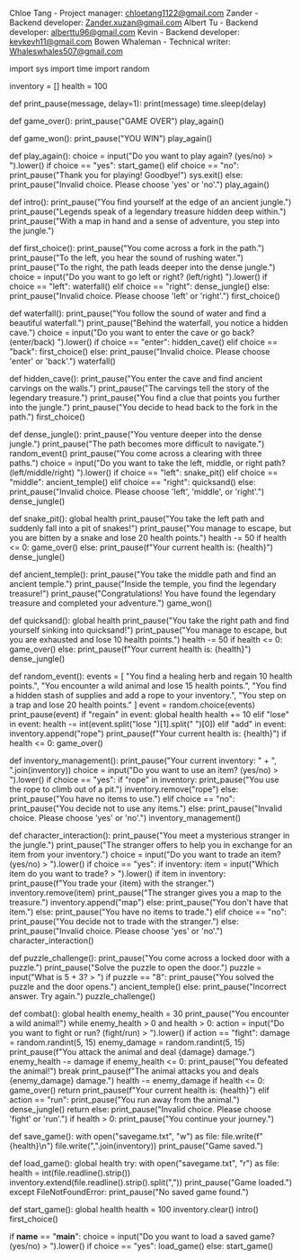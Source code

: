 Chloe Tang - Project manager: chloetang1122@gmail.com
Zander - Backend developer: Zander.xuzan@gmail.com
Albert Tu - Backend developer: alberttu96@gmail.com
Kevin - Backend developer: kevkevh11@gmail.com
Bowen Whaleman - Technical writer: Whaleswhales507@gmail.com

import sys
import time
import random

inventory = []
health = 100

def print_pause(message, delay=1):
    print(message)
    time.sleep(delay)

def game_over():
    print_pause("GAME OVER")
    play_again()

def game_won():
    print_pause("YOU WIN")
    play_again()

def play_again():
    choice = input("Do you want to play again? (yes/no) > ").lower()
    if choice == "yes":
        start_game()
    elif choice == "no":
        print_pause("Thank you for playing! Goodbye!")
        sys.exit()
    else:
        print_pause("Invalid choice. Please choose 'yes' or 'no'.")
        play_again()

def intro():
    print_pause("You find yourself at the edge of an ancient jungle.")
    print_pause("Legends speak of a legendary treasure hidden deep within.")
    print_pause("With a map in hand and a sense of adventure, you step into the jungle.")

def first_choice():
    print_pause("You come across a fork in the path.")
    print_pause("To the left, you hear the sound of rushing water.")
    print_pause("To the right, the path leads deeper into the dense jungle.")
    choice = input("Do you want to go left or right? (left/right) ").lower()
    if choice == "left":
        waterfall()
    elif choice == "right":
        dense_jungle()
    else:
        print_pause("Invalid choice. Please choose 'left' or 'right'.")
        first_choice()

def waterfall():
    print_pause("You follow the sound of water and find a beautiful waterfall.")
    print_pause("Behind the waterfall, you notice a hidden cave.")
    choice = input("Do you want to enter the cave or go back? (enter/back) ").lower()
    if choice == "enter":
        hidden_cave()
    elif choice == "back":
        first_choice()
    else:
        print_pause("Invalid choice. Please choose 'enter' or 'back'.")
        waterfall()

def hidden_cave():
    print_pause("You enter the cave and find ancient carvings on the walls.")
    print_pause("The carvings tell the story of the legendary treasure.")
    print_pause("You find a clue that points you further into the jungle.")
    print_pause("You decide to head back to the fork in the path.")
    first_choice()

def dense_jungle():
    print_pause("You venture deeper into the dense jungle.")
    print_pause("The path becomes more difficult to navigate.")
    random_event()
    print_pause("You come across a clearing with three paths.")
    choice = input("Do you want to take the left, middle, or right path? (left/middle/right) ").lower()
    if choice == "left":
        snake_pit()
    elif choice == "middle":
        ancient_temple()
    elif choice == "right":
        quicksand()
    else:
        print_pause("Invalid choice. Please choose 'left', 'middle', or 'right'.")
        dense_jungle()

def snake_pit():
    global health
    print_pause("You take the left path and suddenly fall into a pit of snakes!")
    print_pause("You manage to escape, but you are bitten by a snake and lose 20 health points.")
    health -= 50
    if health <= 0:
        game_over()
    else:
        print_pause(f"Your current health is: {health}")
        dense_jungle()

def ancient_temple():
    print_pause("You take the middle path and find an ancient temple.")
    print_pause("Inside the temple, you find the legendary treasure!")
    print_pause("Congratulations! You have found the legendary treasure and completed your adventure.")
    game_won()

def quicksand():
    global health
    print_pause("You take the right path and find yourself sinking into quicksand!")
    print_pause("You manage to escape, but you are exhausted and lose 10 health points.")
    health -= 50
    if health <= 0:
        game_over()
    else:
        print_pause(f"Your current health is: {health}")
        dense_jungle()

def random_event():
    events = [
        "You find a healing herb and regain 10 health points.",
        "You encounter a wild animal and lose 15 health points.",
        "You find a hidden stash of supplies and add a rope to your inventory.",
        "You step on a trap and lose 20 health points."
    ]
    event = random.choice(events)
    print_pause(event)
    if "regain" in event:
        global health
        health += 10
    elif "lose" in event:
        health -= int(event.split("lose ")[1].split(" ")[0])
    elif "add" in event:
        inventory.append("rope")
    print_pause(f"Your current health is: {health}")
    if health <= 0:
        game_over()

def inventory_management():
    print_pause("Your current inventory: " + ", ".join(inventory))
    choice = input("Do you want to use an item? (yes/no) > ").lower()
    if choice == "yes":
        if "rope" in inventory:
            print_pause("You use the rope to climb out of a pit.")
            inventory.remove("rope")
        else:
            print_pause("You have no items to use.")
    elif choice == "no":
        print_pause("You decide not to use any items.")
    else:
        print_pause("Invalid choice. Please choose 'yes' or 'no'.")
        inventory_management()

def character_interaction():
    print_pause("You meet a mysterious stranger in the jungle.")
    print_pause("The stranger offers to help you in exchange for an item from your inventory.")
    choice = input("Do you want to trade an item? (yes/no) > ").lower()
    if choice == "yes":
        if inventory:
            item = input("Which item do you want to trade? > ").lower()
            if item in inventory:
                print_pause(f"You trade your {item} with the stranger.")
                inventory.remove(item)
                print_pause("The stranger gives you a map to the treasure.")
                inventory.append("map")
            else:
                print_pause("You don't have that item.")
        else:
            print_pause("You have no items to trade.")
    elif choice == "no":
        print_pause("You decide not to trade with the stranger.")
    else:
        print_pause("Invalid choice. Please choose 'yes' or 'no'.")
        character_interaction()

def puzzle_challenge():
    print_pause("You come across a locked door with a puzzle.")
    print_pause("Solve the puzzle to open the door.")
    puzzle = input("What is 5 + 3? > ")
    if puzzle == "8":
        print_pause("You solved the puzzle and the door opens.")
        ancient_temple()
    else:
        print_pause("Incorrect answer. Try again.")
        puzzle_challenge()

def combat():
    global health
    enemy_health = 30
    print_pause("You encounter a wild animal!")
    while enemy_health > 0 and health > 0:
        action = input("Do you want to fight or run? (fight/run) > ").lower()
        if action == "fight":
            damage = random.randint(5, 15)
            enemy_damage = random.randint(5, 15)
            print_pause(f"You attack the animal and deal {damage} damage.")
            enemy_health -= damage
            if enemy_health <= 0:
                print_pause("You defeated the animal!")
                break
            print_pause(f"The animal attacks you and deals {enemy_damage} damage.")
            health -= enemy_damage
            if health <= 0:
                game_over()
                return
            print_pause(f"Your current health is: {health}")
        elif action == "run":
            print_pause("You run away from the animal.")
            dense_jungle()
            return
        else:
            print_pause("Invalid choice. Please choose 'fight' or 'run'.")
    if health > 0:
        print_pause("You continue your journey.")

def save_game():
    with open("savegame.txt", "w") as file:
        file.write(f"{health}\n")
        file.write(",".join(inventory))
    print_pause("Game saved.")

def load_game():
    global health
    try:
        with open("savegame.txt", "r") as file:
            health = int(file.readline().strip())
            inventory.extend(file.readline().strip().split(","))
        print_pause("Game loaded.")
    except FileNotFoundError:
        print_pause("No saved game found.")

def start_game():
    global health
    health = 100
    inventory.clear()
    intro()
    first_choice()

if __name__ == "__main__":
    choice = input("Do you want to load a saved game? (yes/no) > ").lower()
    if choice == "yes":
        load_game()
    else:
        start_game()
